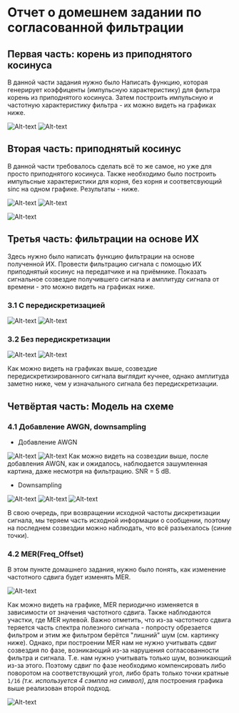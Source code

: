 # Отчет о домешнем задании по согласованной фильтрации
## Первая часть: корень из приподнятого косинуса

В данной части задания нужно было Написать функцию, которая генерирует коэффиценты (импульсную характеристику) для фильтра корень из приподнятого косинуса. Затем построить импульсную и частотную характеристику фильтра - их можно видеть на графиках ниже.

![Alt-text](<graphs/rrc1.png>)
![Alt-text](<graphs/rrc2.png>)

## Вторая часть: приподнятый косинус

В данной части требовалось сделать всё то же самое, но уже для просто приподнятого косинуса. Также необходимо было построить импульсные характеристики для корня, без корня и соответсвующий sinc на одном графике. Результаты - ниже.

![Alt-text](<graphs/rc1.png>)
![Alt-text](<graphs/rc2.png>)

![Alt-text](<graphs/pulses.png>)

## Третья часть: фильтрации на основе ИХ

Здесь нужно было написать функцию фильтрации на основе полученной ИХ. Провести фильтрацию сигнала с помощью ИХ приподнятый косинус на передатчике и на приёмнике. Показать сигнальное созвездие получившего сигнала и амплитуду сигнала от времени - это можно видеть на графиках ниже.

### 3.1 С передискретизацией
![Alt-text](<graphs/const1.png>)
![Alt-text](<graphs/ampl1.png>)

### 3.2 Без передискретизации
![Alt-text](<graphs/const2.png>)
![Alt-text](<graphs/ampl2.png>)

Как можно видеть на графиках выше, созвездие передискретизированного сигнала выглядит кучнее, однако амплитуда заметно ниже, чем у изначального сигнала без передискретизации. 

## Четвёртая часть: Модель на схеме
### 4.1 Добавление AWGN, downsampling

* Добавление AWGN

![Alt-text](<graphs/awgn.png>)
![Alt-text](<graphs/awgn2.png>)
Как можно видеть на созвездии выше, после добавления AWGN, как и ожидалось, наблюдается зашумленная картина, даже несмотря на фильтрацию. SNR = 5 dB.

* Downsampling

![Alt-text](<graphs/downsampling.png>)
![Alt-text](<graphs/downsampling2.png>)
![Alt-text](<graphs/downsampling3.png>)

В свою очередь, при возвращении исходной частоты дискретизации сигнала, мы теряем часть исходной информации о сообщении, поэтому на последнем созвездии можно наблюдать, что всё разъехалось (синие точки).

### 4.2 MER(Freq_Offset)

В этом пункте домашнего задания, нужно было понять, как изменение частотного сдвига будет изменять MER. 

![Alt-text](<graphs/mer2.png>)

Как можно видеть на графике, MER периодично изменяется в зависимости от значения частотного сдвига. Также наблюдаются участки, где MER нулевой. Важно отметить, что из-за частотного сдвига теряется часть спектра полезного сигнала - попросту обрезается фильтром и этим же фильтром берётся "лишний" шум (см. картинку ниже). Однако, при построении MER нам не нужно учитывать сдвиг созвездия по фазе, возникающий из-за нарушения согласованности фильтра и сигнала. Т.е. нам нужно учитывать только шум, возникающий из-за этого. Поэтому сдвиг по фазе необходимо компенсировать либо поворотом на соответствующий угол, либо брать только точки кратные `1/16` _(т.к. используется 4 сэмпла на символ)_, для построения графика выше реализован второй подход.  

![Alt-text](<graphs/mismatched_filter.png>)